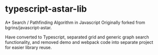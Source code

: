 # typescript-astar-lib
A* Search / Pathfinding Algorithm in Javascript
Originally forked from bgrins/javascript-astar. 

Have converted to Typescript, separated grid and generic graph search functionality, and removed demo and webpack code into separate project for easier library reuse. 
